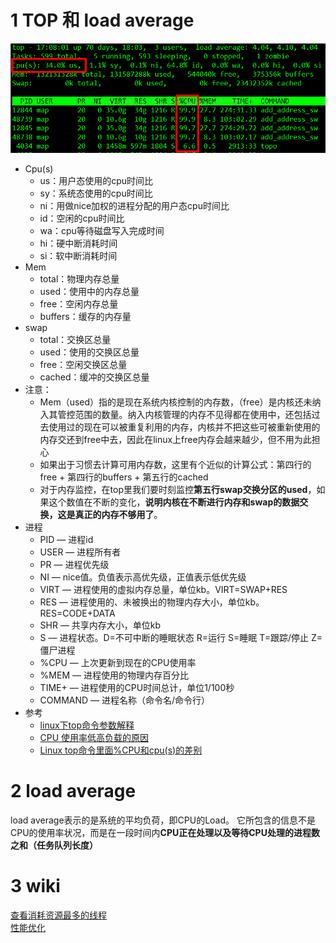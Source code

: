 # 1 TOP 和 load average
![](../picture/计算机基础/linux/1-top.png)
- Cpu(s)
    - us：用户态使用的cpu时间比
    - sy：系统态使用的cpu时间比
    - ni：用做nice加权的进程分配的用户态cpu时间比
    - id：空闲的cpu时间比
    - wa：cpu等待磁盘写入完成时间
    - hi：硬中断消耗时间
    - si：软中断消耗时间
- Mem
    - total：物理内存总量
    - used：使用中的内存总量
    - free：空闲内存总量
    - buffers：缓存的内存量
- swap
    - total：交换区总量
    - used：使用的交换区总量
    - free：空闲交换区总量
    - cached：缓冲的交换区总量
- 注意：
    - Mem（used）指的是现在系统内核控制的内存数，（free）是内核还未纳入其管控范围的数量。纳入内核管理的内存不见得都在使用中，还包括过去使用过的现在可以被重复利用的内存，内核并不把这些可被重新使用的内存交还到free中去，因此在linux上free内存会越来越少，但不用为此担心
    - 如果出于习惯去计算可用内存数，这里有个近似的计算公式：第四行的free + 第四行的buffers + 第五行的cached
    - 对于内存监控，在top里我们要时刻监控**第五行swap交换分区的used**，如果这个数值在不断的变化，**说明内核在不断进行内存和swap的数据交换，这是真正的内存不够用了**。
- 进程
    - PID — 进程id
    - USER — 进程所有者
    - PR — 进程优先级
    - NI — nice值。负值表示高优先级，正值表示低优先级
    - VIRT — 进程使用的虚拟内存总量，单位kb。VIRT=SWAP+RES
    - RES — 进程使用的、未被换出的物理内存大小，单位kb。RES=CODE+DATA
    - SHR — 共享内存大小，单位kb
    - S — 进程状态。D=不可中断的睡眠状态 R=运行 S=睡眠 T=跟踪/停止 Z=僵尸进程
    - %CPU — 上次更新到现在的CPU使用率
    - %MEM — 进程使用的物理内存百分比
    - TIME+ — 进程使用的CPU时间总计，单位1/100秒
    - COMMAND — 进程名称（命令名/命令行）
- 参考
    - [linux下top命令参数解释](https://www.cnblogs.com/taobataoma/archive/2007/12/26/1015167.html) 
    - [CPU 使用率低高负载的原因](https://segmentfault.com/a/1190000020459073)
    - [Linux top命令里面%CPU和cpu(s)的差别](https://blog.csdn.net/q2519008/article/details/79985673)
# 2 load average
load average表示的是系统的平均负荷，即CPU的Load。
它所包含的信息不是CPU的使用率状况，而是在一段时间内**CPU正在处理以及等待CPU处理的进程数之和（任务队列长度）**
# 3 wiki
[查看消耗资源最多的线程](https://wiki.n.miui.com/pages/viewpage.action?pageId=30224855)  
[性能优化](https://wiki.n.miui.com/pages/viewpage.action?pageId=30224808)